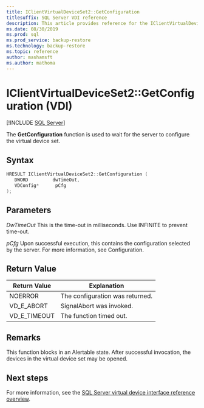 ```yaml
---
title: IClientVirtualDeviceSet2::GetConfiguration
titlesuffix: SQL Server VDI reference
description: This article provides reference for the IClientVirtualDeviceSet2::GetConfiguration command.
ms.date: 08/30/2019
ms.prod: sql
ms.prod_service: backup-restore
ms.technology: backup-restore
ms.topic: reference
author: mashamsft
ms.author: mathoma
---
```


# IClientVirtualDeviceSet2::GetConfiguration (VDI)

[!INCLUDE [SQL Server](../../../includes/applies-to-version/sqlserver.md)]

The **GetConfiguration** function is used to wait for the server to configure the virtual device set.

## Syntax

```c
HRESULT IClientVirtualDeviceSet2::GetConfiguration (
   DWORD         dwTimeOut,
   VDConfig*      pCfg
);
```

## Parameters

*DwTimeOut*
This is the time-out in milliseconds. Use INFINITE to prevent time-out.

*pCfg*
Upon successful execution, this contains the configuration selected by the server. For more information, see Configuration.

## Return Value

|Return Value | Explanation |
|---|---|
| NOERROR | The configuration was returned. |
| VD_E_ABORT | SignalAbort was invoked. |
| VD_E_TIMEOUT | The function timed out. |

## Remarks

This function blocks in an Alertable state. After successful invocation, the devices in the virtual device set may be opened.

## Next steps

For more information, see the [SQL Server virtual device interface reference overview](reference-virtual-device-interface.md).